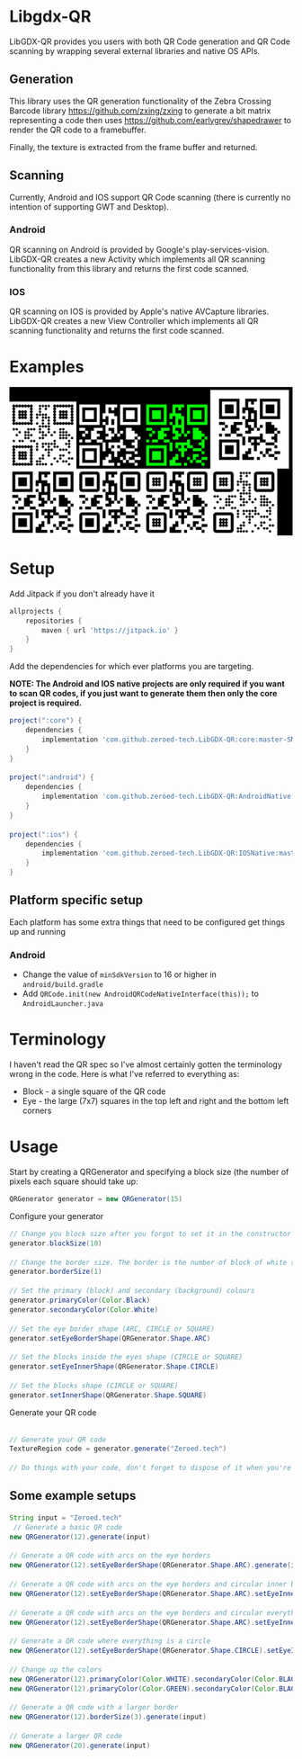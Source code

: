 # Libgdx-QR

LibGDX-QR provides you users with both QR Code generation and QR Code scanning by wrapping several external libraries and native OS APIs.

## Generation
This library uses the QR generation functionality of the Zebra Crossing Barcode library https://github.com/zxing/zxing to generate a bit matrix representing a code then uses https://github.com/earlygrey/shapedrawer to render the QR code to a framebuffer.

Finally, the texture is extracted from the frame buffer and returned.

## Scanning
Currently, Android and IOS support QR Code scanning (there is currently no intention of supporting GWT and Desktop).

### Android
QR scanning on Android is provided by Google's play-services-vision. LibGDX-QR creates a new Activity which implements all QR scanning functionality from this library and returns the first code scanned.

### IOS
QR scanning on IOS is provided by Apple's native AVCapture libraries. LibGDX-QR creates a new View Controller which implements all QR scanning functionality and returns the first code scanned.


# Examples
![Example](https://github.com/zeroed-tech/libgdx-QR/raw/master/Example.png)

# Setup
Add Jitpack if you don't already have it
```groovy
allprojects {
    repositories {
        maven { url 'https://jitpack.io' }
    }
}
``` 
Add the dependencies for which ever platforms you are targeting.

**NOTE: The Android and IOS native projects are only required if you want to scan QR codes, if you just want to generate them then only the core project is required.** 
```groovy
project(":core") {
    dependencies {
        implementation 'com.github.zeroed-tech.LibGDX-QR:core:master-SNAPSHOT'
    }
}

project(":android") {
    dependencies {
        implementation 'com.github.zeroed-tech.LibGDX-QR:AndroidNative:master-SNAPSHOT'
    }
}

project(":ios") {
    dependencies {
        implementation 'com.github.zeroed-tech.LibGDX-QR:IOSNative:master-SNAPSHOT'
    }
}
```
## Platform specific setup
Each platform has some extra things that need to be configured get things up and running

### Android
* Change the value of `minSdkVersion` to 16 or higher in `android/build.gradle`
* Add `QRCode.init(new AndroidQRCodeNativeInterface(this));` to `AndroidLauncher.java`


# Terminology
I haven't read the QR spec so I've almost certainly gotten the terminology wrong in the code. Here is what I've referred to everything as:

* Block - a single square of the QR code
* Eye - the large (7x7) squares in the top left and right and the bottom left corners 

# Usage
Start by creating a QRGenerator and specifying a block size (the number of pixels each square should take up:
```java
QRGenerator generator = new QRGenerator(15)
```

Configure your generator
```java
// Change you block size after you forgot to set it in the constructor
generator.blockSize(10)

// Change the border size. The border is the number of block of white space should be placed around your QR code (0-1 is usually enough)
generator.borderSize(1)

// Set the primary (block) and secondary (background) colours
generator.primaryColor(Color.Black)
generator.secondaryColor(Color.White)

// Set the eye border shape (ARC, CIRCLE or SQUARE)
generator.setEyeBorderShape(QRGenerator.Shape.ARC)

// Set the blocks inside the eyes shape (CIRCLE or SQUARE)
generator.setEyeInnerShape(QRGenerator.Shape.CIRCLE)

// Set the blocks shape (CIRCLE or SQUARE)
generator.setInnerShape(QRGenerator.Shape.SQUARE)
```

Generate your QR code
```java

// Generate your QR code
TextureRegion code = generator.generate("Zeroed.tech")

// Do things with your code, don't forget to dispose of it when you're done
```

## Some example setups
```java
String input = "Zeroed.tech"
 // Generate a basic QR code
new QRGenerator(12).generate(input)

// Generate a QR code with arcs on the eye borders
new QRGenerator(12).setEyeBorderShape(QRGenerator.Shape.ARC).generate(input)

// Generate a QR code with arcs on the eye borders and circular inner bits
new QRGenerator(12).setEyeBorderShape(QRGenerator.Shape.ARC).setEyeInnerShape(QRGenerator.Shape.CIRCLE).generate(input)

// Generate a QR code with arcs on the eye borders and circular everything else
new QRGenerator(12).setEyeBorderShape(QRGenerator.Shape.ARC).setEyeInnerShape(QRGenerator.Shape.CIRCLE).setInnerShape(QRGenerator.Shape.CIRCLE).generate(input)

// Generate a QR code where everything is a circle
new QRGenerator(12).setEyeBorderShape(QRGenerator.Shape.CIRCLE).setEyeInnerShape(QRGenerator.Shape.CIRCLE).setInnerShape(QRGenerator.Shape.CIRCLE).generate(input)

// Change up the colors
new QRGenerator(12).primaryColor(Color.WHITE).secondaryColor(Color.BLACK).generate(input)
new QRGenerator(12).primaryColor(Color.GREEN).secondaryColor(Color.BLACK).generate(input)

// Generate a QR code with a larger border
new QRGenerator(12).borderSize(3).generate(input)

// Generate a larger QR code
new QRGenerator(20).generate(input)
```